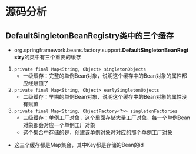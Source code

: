 # 源码分析

## DefaultSingletonBeanRegistry类中的三个缓存

* org.springframework.beans.factory.support.**DefaultSingletonBeanRegistry**的类中有三个重要的缓存

1. `private final Map<String, Object> singletonObjects`
    + 一级缓存：完整的单例Bean对象，说明这个缓存中的Bean对象的属性都应经赋值了
2. `private final Map<String, Object> earlySingletonObjects`
    + 二级缓存：早期的单例Bean对象，说明这个缓存中的Bean对象的属性没有赋值
3. `private final Map<String, ObjectFactory<?>> singletonFactories`
    + 三级缓存：单例工厂对象，这个里面存储大量工厂对象，每一个单例Bean对象都会对应一个单例工厂对象
    + 这个集合中存储的是，创建该单例对象时对应的那个单例工厂对象
* 这三个缓存都是Map集合，其中Key都是存储的Bean的id